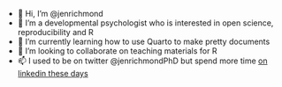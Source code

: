 - 👋 Hi, I’m @jenrichmond
- 👀 I’m a developmental psychologist who is interested in open science, reproducibility and R
- 🌱 I’m currently learning how to use Quarto to make pretty documents
- 💞️ I’m looking to collaborate on teaching materials for R
- 📫 I used to be on twitter @jenrichmondPhD but spend more time [on linkedin these days](https://www.linkedin.com/public-profile/settings?trk=d_flagship3_profile_self_view_public_profile)

<!---
jenrichmond/jenrichmond is a ✨ special ✨ repository because its `README.md` (this file) appears on your GitHub profile.
You can click the Preview link to take a look at your changes.
--->
